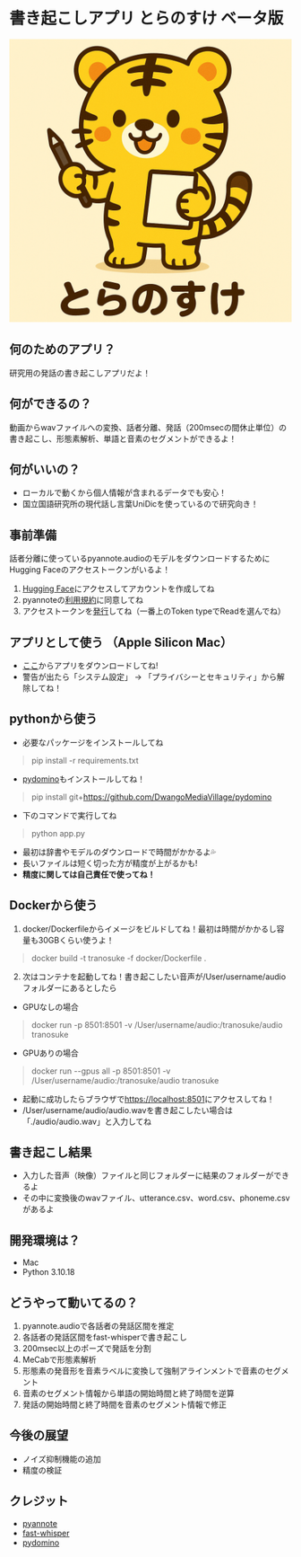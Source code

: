 # 書き起こしアプリ  とらのすけ ベータ版
!["とらのすけ"](asset/tranosuke.png)

## 何のためのアプリ？
研究用の発話の書き起こしアプリだよ！

## 何ができるの？
動画からwavファイルへの変換、話者分離、発話（200msecの間休止単位）の書き起こし、形態素解析、単語と音素のセグメントができるよ！

## 何がいいの？
- ローカルで動くから個人情報が含まれるデータでも安心！
- 国立国語研究所の現代話し言葉UniDicを使っているので研究向き！

## 事前準備
話者分離に使っているpyannote.audioのモデルをダウンロードするためにHugging Faceのアクセストークンがいるよ！
1. [Hugging Face](https://huggingface.co)にアクセスしてアカウントを作成してね  
2. pyannoteの[利用規約](https://hf.co/pyannote/speaker-diarization-community-1)に同意してね  
3. アクセストークンを[発行](https://hf.co/settings/tokens)してね（一番上のToken typeでReadを選んでね） 

## アプリとして使う （Apple Silicon Mac）
- [ここ](https://drive.google.com/drive/folders/17CF5nJsM1CEM40yz92yw-vfYhettvGfd?usp=sharing)からアプリをダウンロードしてね!
- 警告が出たら「システム設定」 → 「プライバシーとセキュリティ」から解除してね！

## pythonから使う
- 必要なパッケージをインストールしてね
> pip install -r requirements.txt  
- [pydomino](https://github.com/DwangoMediaVillage/pydomino)もインストールしてね！
> pip install git+https://github.com/DwangoMediaVillage/pydomino  
- 下のコマンドで実行してね
> python app.py  
- 最初は辞書やモデルのダウンロードで時間がかかるよ💦
- 長いファイルは短く切った方が精度が上がるかも!
- **精度に関しては自己責任で使ってね！**

## Dockerから使う
1. docker/Dockerfileからイメージをビルドしてね！最初は時間がかかるし容量も30GBくらい使うよ！  
> docker build -t tranosuke -f docker/Dockerfile .  
2. 次はコンテナを起動してね！書き起こしたい音声が/User/username/audioフォルダーにあるとしたら
- GPUなしの場合  
> docker run -p 8501:8501 -v /User/username/audio:/tranosuke/audio tranosuke  
- GPUありの場合  
> docker run --gpus all -p 8501:8501 -v /User/username/audio:/tranosuke/audio tranosuke  
- 起動に成功したらブラウザで[https://localhost:8501](https://localhost:8501)にアクセスしてね！  
- /User/username/audio/audio.wavを書き起こしたい場合は「./audio/audio.wav」と入力してね

## 書き起こし結果
- 入力した音声（映像）ファイルと同じフォルダーに結果のフォルダーができるよ
- その中に変換後のwavファイル、utterance.csv、word.csv、phoneme.csvがあるよ

## 開発環境は？
- Mac
- Python 3.10.18

## どうやって動いてるの？
1. pyannote.audioで各話者の発話区間を推定
2. 各話者の発話区間をfast-whisperで書き起こし
3. 200msec以上のポーズで発話を分割
4. MeCabで形態素解析
5. 形態素の発音形を音素ラベルに変換して強制アラインメントで音素のセグメント
6. 音素のセグメント情報から単語の開始時間と終了時間を逆算
7. 発話の開始時間と終了時間を音素のセグメント情報で修正

## 今後の展望
- ノイズ抑制機能の追加
- 精度の検証

## クレジット
- [pyannote](https://github.com/pyannote/pyannote-audio)
- [fast-whisper](https://github.com/AIXerum/faster-whisper)
- [pydomino](https://github.com/DwangoMediaVillage/pydomino)